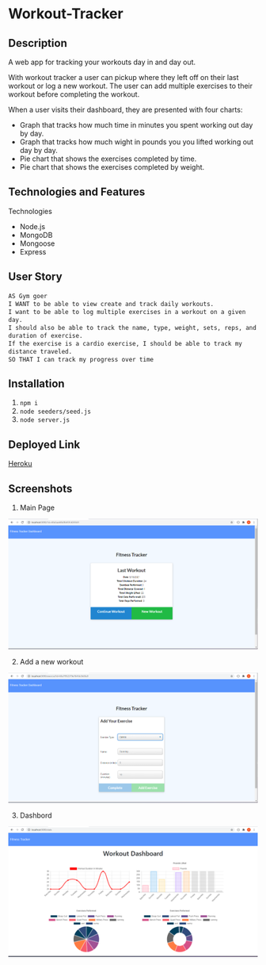 # Workout-Tracker

## Description

A web app for tracking your workouts day in and day out.

With workout tracker a user can pickup where they left off on their last workout or log a new workout. The user can add multiple exercises to their workout before completing the workout.

When a user visits their dashboard, they are presented with four charts:

* Graph that tracks how much time in minutes you spent working out day by day.
* Graph that tracks how much wight in pounds you you lifted working out day by day.
* Pie chart that shows the exercises completed by time.
* Pie chart that shows the exercises completed by weight.

## Technologies and Features

Technologies

* Node.js
* MongoDB
* Mongoose
* Express

## User Story
```
AS Gym goer
I WANT to be able to view create and track daily workouts. 
I want to be able to log multiple exercises in a workout on a given day. 
I should also be able to track the name, type, weight, sets, reps, and duration of exercise. 
If the exercise is a cardio exercise, I should be able to track my distance traveled.
SO THAT I can track my progress over time

```

## Installation
1. `npm i`
1. `node seeders/seed.js`
1. `node server.js`



## Deployed Link
[Heroku](https://ancient-temple-58668.herokuapp.com/)



## Screenshots

1. Main Page

![](./public/images/homepage.PNG)

2. Add a new workout

![](./public/images/Add_Your_Exercise.PNG)

3. Dashbord

![](./public/images/Fitness_Tracker.PNG)